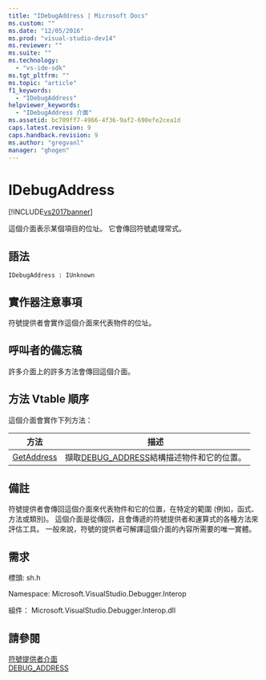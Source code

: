 ```yaml
---
title: "IDebugAddress | Microsoft Docs"
ms.custom: ""
ms.date: "12/05/2016"
ms.prod: "visual-studio-dev14"
ms.reviewer: ""
ms.suite: ""
ms.technology: 
  - "vs-ide-sdk"
ms.tgt_pltfrm: ""
ms.topic: "article"
f1_keywords: 
  - "IDebugAddress"
helpviewer_keywords: 
  - "IDebugAddress 介面"
ms.assetid: bc709ff7-4966-4f36-9af2-690efe2cea1d
caps.latest.revision: 9
caps.handback.revision: 9
ms.author: "gregvanl"
manager: "ghogen"
---
```

# IDebugAddress
[!INCLUDE[vs2017banner](../../../code-quality/includes/vs2017banner.md)]

這個介面表示某個項目的位址。  它會傳回符號處理常式。  
  
## 語法  
  
```  
IDebugAddress : IUnknown  
```  
  
## 實作器注意事項  
 符號提供者會實作這個介面來代表物件的位址。  
  
## 呼叫者的備忘稿  
 許多介面上的許多方法會傳回這個介面。  
  
## 方法 Vtable 順序  
 這個介面會實作下列方法：  
  
|方法|描述|  
|--------|--------|  
|[GetAddress](../../../extensibility/debugger/reference/idebugaddress-getaddress.md)|擷取[DEBUG\_ADDRESS](../../../extensibility/debugger/reference/debug-address.md)結構描述物件和它的位置。|  
  
## 備註  
 符號提供者會傳回這個介面來代表物件和它的位置，在特定的範圍 \(例如，函式、 方法或類別\)。  這個介面是從傳回，且會傳遞的符號提供者和運算式的各種方法來評估工具。  一般來說，符號的提供者可解譯這個介面的內容所需要的唯一實體。  
  
## 需求  
 標頭: sh.h  
  
 Namespace: Microsoft.VisualStudio.Debugger.Interop  
  
 組件： Microsoft.VisualStudio.Debugger.Interop.dll  
  
## 請參閱  
 [符號提供者介面](../../../extensibility/debugger/reference/symbol-provider-interfaces.md)   
 [DEBUG\_ADDRESS](../../../extensibility/debugger/reference/debug-address.md)